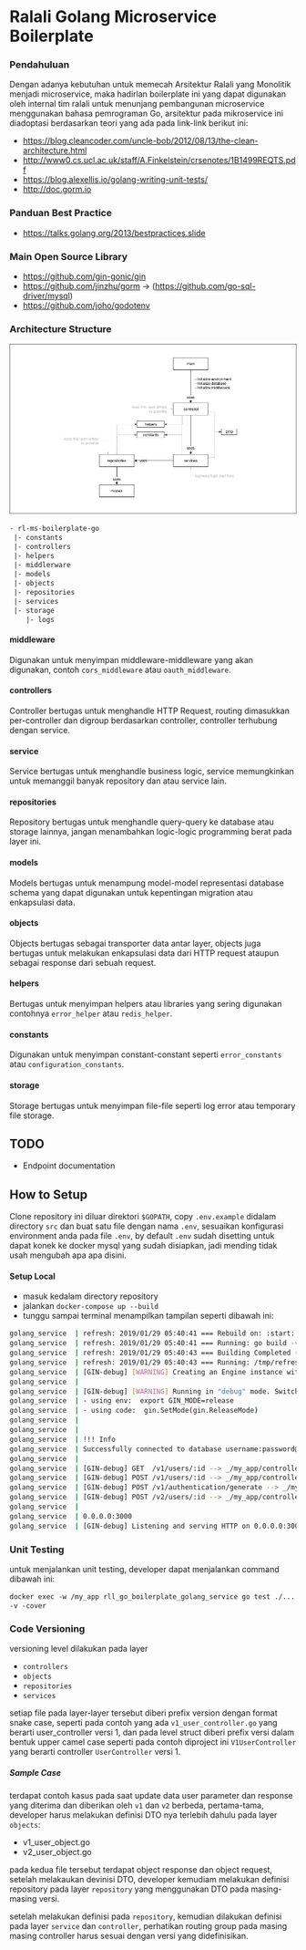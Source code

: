 

# Ralali Golang Microservice Boilerplate

### Pendahuluan
Dengan adanya kebutuhan untuk memecah Arsitektur Ralali yang Monolitik menjadi microservice, maka hadirlan boilerplate ini yang dapat digunakan oleh internal tim ralali untuk menunjang pembangunan microservice menggunakan bahasa pemrograman Go, arsitektur pada mikroservice ini diadoptasi berdasarkan teori yang ada pada link-link berikut ini:

- https://blog.cleancoder.com/uncle-bob/2012/08/13/the-clean-architecture.html
- http://www0.cs.ucl.ac.uk/staff/A.Finkelstein/crsenotes/1B1499REQTS.pdf
- https://blog.alexellis.io/golang-writing-unit-tests/
- http://doc.gorm.io

### Panduan Best Practice
- https://talks.golang.org/2013/bestpractices.slide

### Main Open Source Library
- https://github.com/gin-gonic/gin
- https://github.com/jinzhu/gorm -> (https://github.com/go-sql-driver/mysql)
- https://github.com/joho/godotenv

### Architecture Structure
![architecture diagram](golang%20architecture%20diagram.png)
```
- rl-ms-boilerplate-go
 |- constants
 |- controllers
 |- helpers
 |- middlerware
 |- models
 |- objects
 |- repositories
 |- services
 |- storage
    |- logs
```
#### middleware

Digunakan untuk menyimpan middleware-middleware yang akan digunakan, contoh `cors_middleware` atau `oauth_middleware`.

#### controllers

Controller bertugas untuk menghandle HTTP Request, routing dimasukkan per-controller dan digroup berdasarkan controller, controller terhubung dengan service.

#### service

Service bertugas untuk menghandle business logic, service memungkinkan untuk memanggil banyak repository dan atau service lain.

#### repositories

Repository bertugas untuk menghandle query-query ke database atau storage lainnya, jangan menambahkan logic-logic programming berat pada layer ini.

#### models

Models bertugas untuk menampung model-model representasi database schema yang dapat digunakan untuk kepentingan migration atau enkapsulasi data.

#### objects

Objects bertugas sebagai transporter data antar layer, objects juga bertugas untuk melakukan enkapsulasi data dari HTTP request ataupun sebagai response dari sebuah request.

#### helpers

Bertugas untuk menyimpan helpers atau libraries yang sering digunakan contohnya `error_helper` atau `redis_helper`.

#### constants

Digunakan untuk menyimpan constant-constant seperti `error_constants` atau `configuration_constants`.

#### storage

Storage bertugas untuk menyimpan file-file seperti log error atau temporary file storage.

## TODO
- Endpoint documentation

## How to Setup

Clone repository ini diluar direktori `$GOPATH`, copy `.env.example` didalam directory `src` dan buat satu file dengan nama `.env`, sesuaikan konfigurasi environment anda pada file `.env`, by default `.env` sudah disetting untuk dapat konek ke docker mysql yang sudah disiapkan, jadi mending tidak usah mengubah apa apa disini.

#### Setup Local
- masuk kedalam directory repository
- jalankan `docker-compose up --build`
- tunggu sampai terminal menampilkan tampilan seperti dibawah ini:

``` bash
golang_service  | refresh: 2019/01/29 05:40:41 === Rebuild on: :start: ===
golang_service  | refresh: 2019/01/29 05:40:41 === Running: go build -v -i -o /tmp/refresh-build  (PID: 27) ===
golang_service  | refresh: 2019/01/29 05:40:43 === Building Completed (PID: 27) (Time: 1.697046352s) ===
golang_service  | refresh: 2019/01/29 05:40:43 === Running: /tmp/refresh-build (PID: 61) ===
golang_service  | [GIN-debug] [WARNING] Creating an Engine instance with the Logger and Recovery middleware already attached.
golang_service  |
golang_service  | [GIN-debug] [WARNING] Running in "debug" mode. Switch to "release" mode in production.
golang_service  | - using env:  export GIN_MODE=release
golang_service  | - using code:  gin.SetMode(gin.ReleaseMode)
golang_service  |
golang_service  |
golang_service  | !!! Info
golang_service  | Successfully connected to database username:password@tcp(172.16.235.1:3309)/database?parseTime=1&loc=Asia%2FJakarta
golang_service  |
golang_service  | [GIN-debug] GET  /v1/users/:id --> _/my_app/controllers.(*V1UserController).GetById-fm (4 handlers)
golang_service  | [GIN-debug] POST /v1/users/:id --> _/my_app/controllers.(*V1UserController).UpdateById-fm (4 handlers)
golang_service  | [GIN-debug] POST /v1/authentication/generate --> _/my_app/controllers.(*V1AuthenticationController).Generate-fm (4 handlers)
golang_service  | [GIN-debug] POST /v2/users/:id --> _/my_app/controllers.(*V2UserController).UpdateById-fm (4 handlers)
golang_service  | 
golang_service  | 0.0.0.0:3000
golang_service  | [GIN-debug] Listening and serving HTTP on 0.0.0.0:3000
```

### Unit Testing
untuk menjalankan unit testing, developer dapat menjalankan command dibawah ini:
```
docker exec -w /my_app rll_go_boilerplate_golang_service go test ./... -v -cover
```

### Code Versioning
versioning level dilakukan pada layer 
- `controllers` 
- `objects` 
- `repositories` 
- `services`

setiap file pada layer-layer tersebut diberi prefix version dengan format snake case, seperti pada contoh yang ada `v1_user_controller.go` yang berarti user_controller versi 1, dan pada level struct diberi prefix versi dalam bentuk upper camel case seperti pada contoh diproject ini `V1UserController` yang berarti controller `UserController` versi 1.

##### Sample Case
terdapat contoh kasus pada saat update data user parameter dan response yang diterima dan diberikan oleh `v1` dan `v2` berbeda, pertama-tama, developer harus melakukan definisi DTO nya terlebih dahulu pada layer `objects`:

- v1_user_object.go
- v2_user_object.go

pada kedua file tersebut terdapat object response dan object request, setelah melakaukan devinisi DTO, developer kemudiam melakukan definisi repository pada layer `repository` yang menggunakan DTO pada masing-masing versi.

setelah melakukan definisi pada `repository`, kemudian dilakukan definisi pada layer `service` dan `controller`, perhatikan routing group pada masing masing controller harus sesuai dengan versi yang didefinisikan.    